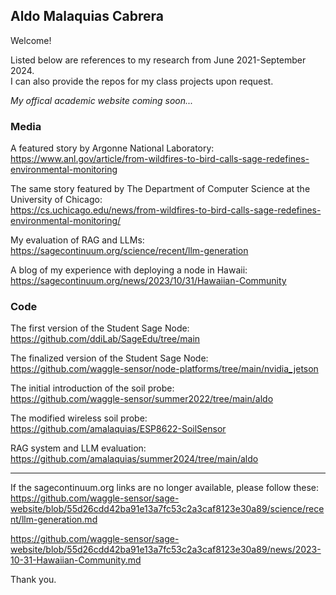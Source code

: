 ## Aldo Malaquias Cabrera

Welcome! 

Listed below are references to my research from June 2021-September 2024.  
I can also provide the repos for my class projects upon request.

_My offical academic website coming soon..._

### Media
A featured story by Argonne National Laboratory:  
https://www.anl.gov/article/from-wildfires-to-bird-calls-sage-redefines-environmental-monitoring

The same story featured by The Department of Computer Science at the University of Chicago:  
https://cs.uchicago.edu/news/from-wildfires-to-bird-calls-sage-redefines-environmental-monitoring/

My evaluation of RAG and LLMs:  
https://sagecontinuum.org/science/recent/llm-generation

A blog of my experience with deploying a node in Hawaii:  
https://sagecontinuum.org/news/2023/10/31/Hawaiian-Community

### Code
The first version of the Student Sage Node:  
https://github.com/ddiLab/SageEdu/tree/main

The finalized version of the Student Sage Node:  
https://github.com/waggle-sensor/node-platforms/tree/main/nvidia_jetson
 
The initial introduction of the soil probe:  
https://github.com/waggle-sensor/summer2022/tree/main/aldo

The modified wireless soil probe:  
https://github.com/amalaquias/ESP8622-SoilSensor

RAG system and LLM evaluation:  
https://github.com/amalaquias/summer2024/tree/main/aldo

---
If the sagecontinuum.org links are no longer available, please follow these:  
https://github.com/waggle-sensor/sage-website/blob/55d26cdd42ba91e13a7fc53c2a3caf8123e30a89/science/recent/llm-generation.md  

https://github.com/waggle-sensor/sage-website/blob/55d26cdd42ba91e13a7fc53c2a3caf8123e30a89/news/2023-10-31-Hawaiian-Community.md

Thank you.
